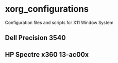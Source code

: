 # xorg_configurations
Configuration files and scripts for X11 Window System


## Dell Precision 3540

## HP Spectre x360 13-ac00x